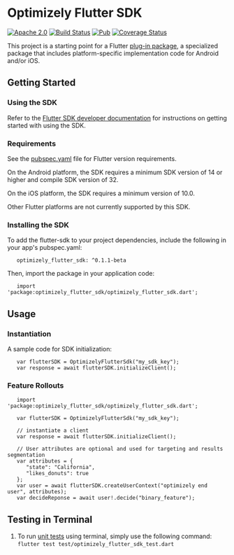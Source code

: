 # Optimizely Flutter SDK
[![Apache 2.0](https://img.shields.io/github/license/nebula-plugins/gradle-extra-configurations-plugin.svg)](https://www.apache.org/licenses/LICENSE-2.0)
[![Build Status](https://github.com/optimizely/optimizely-flutter-sdk/actions/workflows/flutter.yml/badge.svg?branch=master)](https://github.com/optimizely/optimizely-flutter-sdk/actions)
[![Pub](https://img.shields.io/pub/v/optimizely_flutter_sdk.svg)](https://pub.dev/packages/optimizely_flutter_sdk)
[![Coverage Status](https://coveralls.io/repos/github/optimizely/optimizely-flutter-sdk/badge.svg?branch=master)](https://coveralls.io/github/optimizely/optimizely-flutter-sdk?branch=master)

This project is a starting point for a Flutter
[plug-in package](https://flutter.dev/developing-packages/),
a specialized package that includes platform-specific implementation code for
Android and/or iOS.

## Getting Started

### Using the SDK
Refer to the [Flutter SDK developer documentation](https://docs.developers.optimizely.com/experimentation/v4.0.0-full-stack/docs/install-sdk-flutter) for instructions on getting started with using the SDK.

### Requirements

See the [pubspec.yaml](https://github.com/optimizely/optimizely-flutter-sdk/blob/master/pubspec.yaml) file for Flutter version requirements.

On the Android platform, the SDK requires a minimum SDK version of 14 or higher and compile SDK version of 32.

On the iOS platform, the SDK requires a minimum version of 10.0.

Other Flutter platforms are not currently supported by this SDK.

### Installing the SDK

To add the flutter-sdk to your project dependencies, include the following in your app's pubspec.yaml:

```
   optimizely_flutter_sdk: ^0.1.1-beta
```

Then, import the package in your application code:

```
   import 'package:optimizely_flutter_sdk/optimizely_flutter_sdk.dart';
```

## Usage

### Instantiation

A sample code for SDK initialization:

```
   var flutterSDK = OptimizelyFlutterSdk("my_sdk_key");
   var response = await flutterSDK.initializeClient();
```

### Feature Rollouts
```
   import 'package:optimizely_flutter_sdk/optimizely_flutter_sdk.dart';

   var flutterSDK = OptimizelyFlutterSdk("my_sdk_key");

   // instantiate a client
   var response = await flutterSDK.initializeClient();

   // User attributes are optional and used for targeting and results segmentation
   var attributes = {
      "state": "California",
      "likes_donuts": true
   };
   var user = await flutterSDK.createUserContext("optimizely end user", attributes);
   var decideReponse = await user!.decide("binary_feature");
```

## Testing in Terminal

1. To run [unit tests](https://docs.flutter.dev/cookbook/testing/unit/introduction) using terminal, simply use the following command:
`flutter test test/optimizely_flutter_sdk_test.dart`
